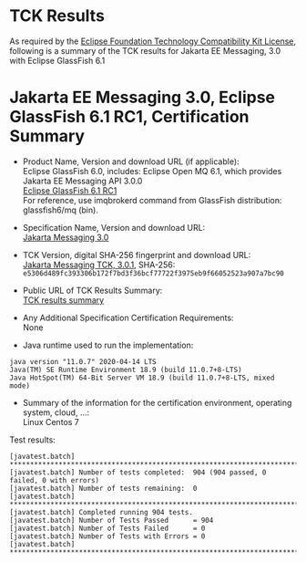 TCK Results
===========

As required by the
[Eclipse Foundation Technology Compatibility Kit License](https://www.eclipse.org/legal/tck.php),
following is a summary of the TCK results for Jakarta EE Messaging, 3.0 with Eclipse GlassFish 6.1

# Jakarta EE Messaging 3.0, Eclipse GlassFish 6.1 RC1, Certification Summary

- Product Name, Version and download URL (if applicable): <br/>
  Eclipse GlassFish 6.0, includes: Eclipse Open MQ 6.1, which provides Jakarta  EE Messaging API 3.0.0<br/>
  [Eclipse GlassFish 6.1 RC1](https://download.eclipse.org/ee4j/glassfish/glassfish-6.1.0-RC1.zip)<br/>
  For reference, use imqbrokerd command from GlassFish distribution: glassfish6/mq (bin).

- Specification Name, Version and download URL: <br/>
  [Jakarta Messaging 3.0](https://jakarta.ee/specifications/messaging/3.0)

- TCK Version, digital SHA-256 fingerprint and download URL: <br/>
  [Jakarta Messaging TCK, 3.0.1](https://download.eclipse.org/ee4j/jakartaee-tck/jakartaee9-eftl/promoted/jakarta-messaging-tck-3.0.1.zip), 
  SHA-256: `e5306d489fc393306b172f7bd3f36bcf77722f3975eb9f66052523a907a7bc90`

- Public URL of TCK Results Summary: <br/>
  [TCK results summary](./TCK-Results-6.1-RC1)
  
- Any Additional Specification Certification Requirements: <br/>
  None

- Java runtime used to run the implementation: <br/>
```
java version "11.0.7" 2020-04-14 LTS
Java(TM) SE Runtime Environment 18.9 (build 11.0.7+8-LTS)
Java HotSpot(TM) 64-Bit Server VM 18.9 (build 11.0.7+8-LTS, mixed mode)
```

- Summary of the information for the certification environment, operating system, cloud, ...: <br/>
  Linux Centos 7

Test results:

```
[javatest.batch] ********************************************************************************
[javatest.batch] Number of tests completed:  904 (904 passed, 0 failed, 0 with errors)
[javatest.batch] Number of tests remaining:  0
[javatest.batch] ********************************************************************************
[javatest.batch] Completed running 904 tests.
[javatest.batch] Number of Tests Passed      = 904
[javatest.batch] Number of Tests Failed      = 0
[javatest.batch] Number of Tests with Errors = 0
[javatest.batch] ********************************************************************************
```
